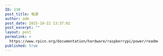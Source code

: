 ```yaml
---
ID: 130
post_title: 电源
author: adm
post_date: 2015-10-22 13:37:02
post_excerpt: ""
layout: post
permalink: >
  https://www.rpicn.org/documentation/hardware/raspberrypi/power/readme-md-12/
published: true
---
```

